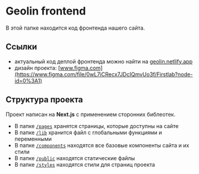 # Geolin frontend
В этой папке находится код фронтенда нашего сайта.

## Ссылки
* актуальный код деплой фронтенда можно найти на [geolin.netlify.app](https://geolin.netlify.app/)
* дизайн проекта: [www.figma.com](https://www.figma.com/file/0wL7iCRecx7JDcIQmvUo3f/Firstlab?node-id=0%3A1)

## Структура проекта
Проект написан на __Next.js__ с применением сторонних библеотек.

* В папке [`/pages`](https://github.com/M3100Team/firstlab/tree/main/frontend/pages) хранятся страницы, которые доступны на сайте
* В папке [`/lib`](https://github.com/M3100Team/firstlab/tree/main/frontend/lib) хранится файл с глобальными функциями и переменными
* В папке [`/components`](https://github.com/M3100Team/firstlab/tree/main/frontend/components) находятся все базовые компоненты сайта и их стили
* В папке [`/public`](https://github.com/M3100Team/firstlab/tree/main/frontend/public) находятся статические файлы
* В папке [`/styles`](https://github.com/M3100Team/firstlab/tree/main/frontend/styles) находятся стили для страниц проекта
